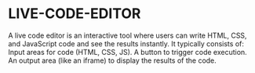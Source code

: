 # LIVE-CODE-EDITOR
A live code editor is an interactive tool where users can write HTML, CSS, and JavaScript code and see the results instantly. It typically consists of:  Input areas for code (HTML, CSS, JS). A button to trigger code execution. An output area (like an iframe) to display the results of the code. 
